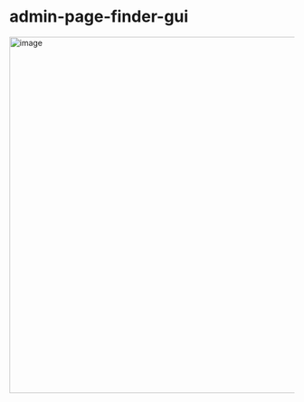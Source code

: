 # admin-page-finder-gui

<img width="801" height="631" alt="image" src="https://github.com/user-attachments/assets/f78df902-44fc-41f5-a493-438bc0822a44" />
